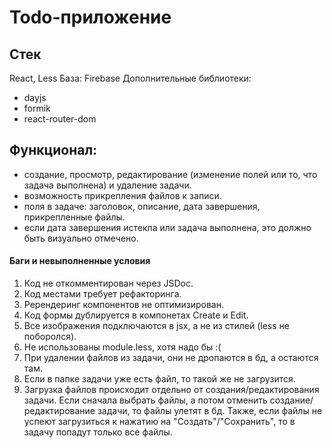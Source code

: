 # Todo-приложение

## Стек

React, Less
База: Firebase
Дополнительные библиотеки:

- dayjs
- formik
- react-router-dom

## Функционал:

- создание, просмотр, редактирование (изменение полей или то, что задача выполнена) и удаление задачи.
- возможность прикрепления файлов к записи.
- поля в задаче: заголовок, описание, дата завершения, прикрепленные файлы.
- если дата завершения истекла или задача выполнена, это должно быть визуально отмечено.

#### Баги и невыполненные условия

1. Код не откомментирован через JSDoc.
2. Код местами требует рефакторинга.
3. Ререндеринг компонентов не оптимизирован.
4. Код формы дублируется в компонетах Create и Edit.
5. Все изображения подключаются в jsx, а не из стилей (less не поборолся).
6. Не использованы module.less, хотя надо бы :(
7. При удалении файлов из задачи, они не дропаются в бд, а остаются там.
8. Если в папке задачи уже есть файл, то такой же не загрузится.
9. Загрузка файлов происходит отдельно от создания/редактирования задачи. Если сначала выбрать файлы, а потом отменить создание/редактирование задачи, то файлы улетят в бд. Также, если файлы не успеют загрузиться к нажатию на "Создать"/"Сохранить", то в задачу попадут только все файлы.
